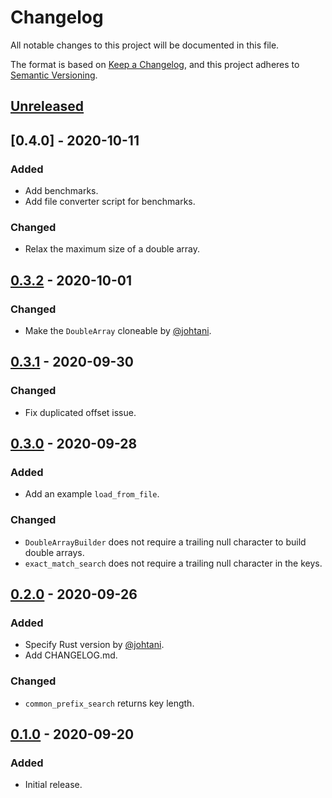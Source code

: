 # Changelog
All notable changes to this project will be documented in this file.

The format is based on [Keep a Changelog](https://keepachangelog.com/en/1.0.0/),
and this project adheres to [Semantic Versioning](https://semver.org/spec/v2.0.0.html).

## [Unreleased]

## [0.4.0] - 2020-10-11
### Added
- Add benchmarks.
- Add file converter script for benchmarks.

### Changed
- Relax the maximum size of a double array.

## [0.3.2] - 2020-10-01
### Changed
- Make the `DoubleArray` cloneable by [@johtani](https://github.com/johtani).

## [0.3.1] - 2020-09-30
### Changed
- Fix duplicated offset issue.

## [0.3.0] - 2020-09-28
### Added
- Add an example `load_from_file`.

### Changed
- `DoubleArrayBuilder` does not require a trailing null character to build double arrays.
- `exact_match_search` does not require a trailing null character in the keys.

## [0.2.0] - 2020-09-26
### Added
- Specify Rust version by [@johtani](https://github.com/johtani).
- Add CHANGELOG.md.

### Changed
- `common_prefix_search` returns key length.

## [0.1.0] - 2020-09-20
### Added
- Initial release.

[Unreleased]: https://github.com/takuyaa/yada/compare/0.3.2...HEAD
[0.3.2]: https://github.com/takuyaa/yada/compare/0.3.1...0.3.2
[0.3.1]: https://github.com/takuyaa/yada/compare/0.3.0...0.3.1
[0.3.0]: https://github.com/takuyaa/yada/compare/0.2.0...0.3.0
[0.2.0]: https://github.com/takuyaa/yada/compare/0.1.0...0.2.0
[0.1.0]: https://github.com/takuyaa/yada/releases/tag/0.1.0
